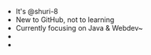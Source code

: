- It's @shuri-8
- New to GitHub, not to learning
- Currently focusing on Java & Webdev~
- 
- 

<!---
shuri-8/shuri-8 is a ✨ special ✨ repository because its `README.md` (this file) appears on your GitHub profile.
You can click the Preview link to take a look at your changes.
--->

